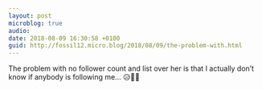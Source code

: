 ```yaml
---
layout: post
microblog: true
audio: 
date: 2018-08-09 16:30:58 +0100
guid: http://fossil12.micro.blog/2018/08/09/the-problem-with.html
---
```

The problem with no follower count and list over her is that I actually don’t know if anybody is following me... 😥👋🏼

